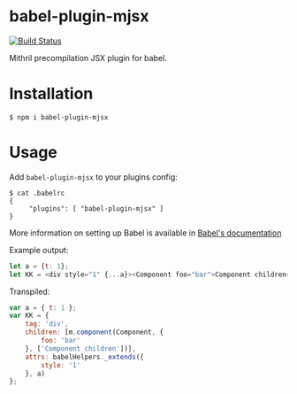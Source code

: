 # babel-plugin-mjsx

[![Build Status](https://travis-ci.org/Naddiseo/babel-plugin-mjsx.svg?branch=master)](https://travis-ci.org/Naddiseo/babel-plugin-mjsx)

Mithril precompilation JSX plugin for babel.

Installation
============

    $ npm i babel-plugin-mjsx

Usage
=====

Add `babel-plugin-mjsx` to your plugins config:

    $ cat .babelrc
    {
         "plugins": [ "babel-plugin-mjsx" ]
    }

More information on setting up Babel is available in [Babel's documentation](https://babeljs.io/docs/setup/)

Example output:
```javascript
let a = {t: 1};
let KK = <div style="1" {...a}><Component foo="bar">Component children</Component></div>;
```
Transpiled:
```javascript
var a = { t: 1 };
var KK = {
	tag: 'div',
	children: [m.component(Component, {
		foo: 'bar'
	}, ['Component children'])],
	attrs: babelHelpers._extends({
		style: '1'
	}, a)
};
```
